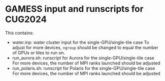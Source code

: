 # GAMESS input and runscripts for CUG2024

This contains:
- water.inp: water cluster input for the single-GPU/single-tile case
  To adjust for more devices, `ngroup` should be changed to equal the number of GPUs or tiles to run on.
- run_aurora.sh: runscript for Aurora for the single-GPU/single-tile case
  For more devices, the number of MPI ranks launched should be adjusted
- run_polaris.sh: runscript for Polaris for the single-GPU/single-tile case
  For more devices, the number of MPI ranks launched should be adjusted


